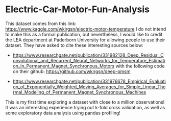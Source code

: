 # Electric-Car-Motor-Fun-Analysis

This dataset comes from this link: https://www.kaggle.com/wkirgsn/electric-motor-temperature
I do not intend to make this as a formal publication, but nevertheless, I would like to credit the LEA department at Paderborn University for allowing people to use their dataset. They have asked to cite these interesting sources below:
* https://www.researchgate.net/publication/331982128_Deep_Residual_Convolutional_and_Recurrent_Neural_Networks_for_Temperature_Estimation_in_Permanent_Magnet_Synchronous_Motors with the following code on their github: https://github.com/wkirgsn/deep-pmsm

* https://www.researchgate.net/publication/331976678_Empirical_Evaluation_of_Exponentially_Weighted_Moving_Averages_for_Simple_Linear_Thermal_Modeling_of_Permanent_Magnet_Synchronous_Machines

This is my first time exploring a dataset with close to a million observations! It was an interesting experience trying out k-fold cross validation, as well as some exploratory data analysis using pandas profiling!
